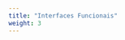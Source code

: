 ```yaml
---
title: "Interfaces Funcionais"
weight: 3
---
```



<script src="https://gist.github.com/Uniliva/bf791ec39938e3840785e714dc4b54fd.js"></script>
